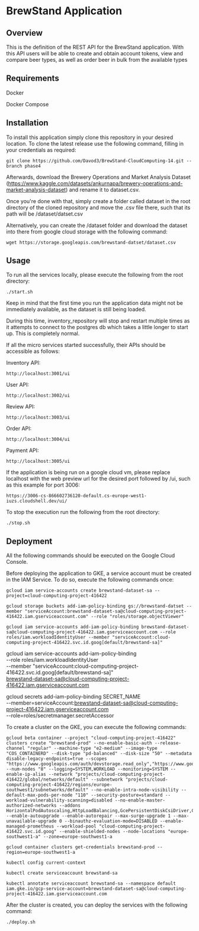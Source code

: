 # BrewStand Application

## Overview
This is the definition of the REST API for the BrewStand application. With this API users will be able to 
create and obtain account tokens, view and compare beer types, as well as order beer in bulk from the
available types

## Requirements
Docker

Docker Compose

## Installation

To install this application simply clone this repository in your desired location. To clone the latest release use the following command, filling in your credentials as required:

```
git clone https://github.com/Davod3/BrewStand-CloudComputing-14.git --branch phase4
```

Afterwards, download the Brewery Operations and Market Analysis Dataset (https://www.kaggle.com/datasets/ankurnapa/brewery-operations-and-market-analysis-dataset) and rename it to dataset.csv.

Once you're done with that, simply create a folder called dataset in the root directory of the cloned repository and move the .csv file there, 
such that its path will be /dataset/datset.csv

Alternatively, you can create the /dataset folder and download the dataset into there from google cloud storage with the following command:

```
wget https://storage.googleapis.com/brewstand-datset/dataset.csv
```

## Usage
To run all the services locally, please execute the following from the root directory:

```
./start.sh
```

Keep in mind that the first time you run the application data might not be immediately available, as the dataset is still being loaded.

During this time, inventory_repository will stop and restart multiple times as it attempts to connect to the postgres db which takes a little longer to start up. This is completely normal.

If all the micro services started successfully, their APIs should be accessible as follows:

Inventory API:
```
http://localhost:3001/ui
```

User API:
```
http://localhost:3002/ui
```

Review API:
```
http://localhost:3003/ui
```

Order API:
```
http://localhost:3004/ui
```

Payment API:
```
http://localhost:3005/ui
```

If the application is being run on a google cloud vm, please replace localhost with the web preview url for the desired port followed by /ui, such as this example for port 3006:

```
https://3006-cs-866602736120-default.cs-europe-west1-iuzs.cloudshell.dev/ui/
```

To stop the execution run the following from the root directory:

```
./stop.sh
```

## Deployment

All the following commands should be executed on the Google Cloud Console.

Before deploying the application to GKE, a service account must be created in the IAM Service. To do so, execute the following commands once:

```
gcloud iam service-accounts create brewstand-dataset-sa --project=cloud-computing-project-416422
```

```
gcloud storage buckets add-iam-policy-binding gs://brewstand-datset --member "serviceAccount:brewstand-dataset-sa@cloud-computing-project-416422.iam.gserviceaccount.com" --role "roles/storage.objectViewer"
```

```
gcloud iam service-accounts add-iam-policy-binding brewstand-dataset-sa@cloud-computing-project-416422.iam.gserviceaccount.com --role roles/iam.workloadIdentityUser --member "serviceAccount:cloud-computing-project-416422.svc.id.goog[default/brewstand-sa]"
```

gcloud iam service-accounts add-iam-policy-binding \
    --role roles/iam.workloadIdentityUser \
    --member "serviceAccount:cloud-computing-project-416422.svc.id.goog[default/brewstand-sa]" \
    brewstand-dataset-sa@cloud-computing-project-416422.iam.gserviceaccount.com

gcloud secrets add-iam-policy-binding SECRET_NAME \
    --member=serviceAccount:brewstand-dataset-sa@cloud-computing-project-416422.iam.gserviceaccount.com \
    --role=roles/secretmanager.secretAccessor

To create a cluster on the GKE, you can execute the following commands:

```
gcloud beta container --project "cloud-computing-project-416422" clusters create "brewstand-prod" --no-enable-basic-auth --release-channel "regular" --machine-type "e2-medium" --image-type "COS_CONTAINERD" --disk-type "pd-balanced" --disk-size "50" --metadata disable-legacy-endpoints=true --scopes "https://www.googleapis.com/auth/devstorage.read_only","https://www.googleapis.com/auth/logging.write","https://www.googleapis.com/auth/monitoring","https://www.googleapis.com/auth/servicecontrol","https://www.googleapis.com/auth/service.management.readonly","https://www.googleapis.com/auth/trace.append" --num-nodes "8" --logging=SYSTEM,WORKLOAD --monitoring=SYSTEM --enable-ip-alias --network "projects/cloud-computing-project-416422/global/networks/default" --subnetwork "projects/cloud-computing-project-416422/regions/europe-southwest1/subnetworks/default" --no-enable-intra-node-visibility --default-max-pods-per-node "110" --security-posture=standard --workload-vulnerability-scanning=disabled --no-enable-master-authorized-networks --addons HorizontalPodAutoscaling,HttpLoadBalancing,GcePersistentDiskCsiDriver,GcsFuseCsiDriver --enable-autoupgrade --enable-autorepair --max-surge-upgrade 1 --max-unavailable-upgrade 0 --binauthz-evaluation-mode=DISABLED --enable-managed-prometheus --workload-pool "cloud-computing-project-416422.svc.id.goog" --enable-shielded-nodes --node-locations "europe-southwest1-a" --zone=europe-southwest1-a 
```

```
gcloud container clusters get-credentials brewstand-prod --region=europe-southwest1-a
```

```
kubectl config current-context
```

```
kubectl create serviceaccount brewstand-sa
```

```
kubectl annotate serviceaccount brewstand-sa --namespace default iam.gke.io/gcp-service-account=brewstand-dataset-sa@cloud-computing-project-416422.iam.gserviceaccount.com
```

After the cluster is created, you can deploy the services with the following command:

```
./deploy.sh
```


